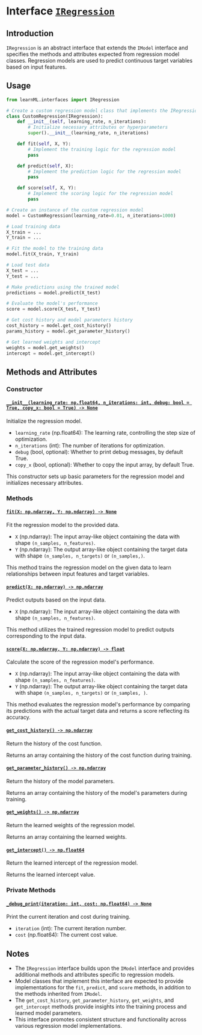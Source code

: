 # Interface [`IRegression`](/learnML/interfaces/iregression.py#L7)

## Introduction

`IRegression` is an abstract interface that extends the `IModel` interface and specifies the methods and attributes expected from regression model classes. Regression models are used to predict continuous target variables based on input features.

## Usage

```python
from learnML.interfaces import IRegression

# Create a custom regression model class that implements the IRegression interface
class CustomRegression(IRegression):
    def __init__(self, learning_rate, n_iterations):
        # Initialize necessary attributes or hyperparameters
        super().__init__(learning_rate, n_iterations)

    def fit(self, X, Y):
        # Implement the training logic for the regression model
        pass

    def predict(self, X):
        # Implement the prediction logic for the regression model
        pass

    def score(self, X, Y):
        # Implement the scoring logic for the regression model
        pass

# Create an instance of the custom regression model
model = CustomRegression(learning_rate=0.01, n_iterations=1000)

# Load training data
X_train = ...
Y_train = ...

# Fit the model to the training data
model.fit(X_train, Y_train)

# Load test data
X_test = ...
Y_test = ...

# Make predictions using the trained model
predictions = model.predict(X_test)

# Evaluate the model's performance
score = model.score(X_test, Y_test)

# Get cost history and model parameters history
cost_history = model.get_cost_history()
params_history = model.get_parameter_history()

# Get learned weights and intercept
weights = model.get_weights()
intercept = model.get_intercept()
```

## Methods and Attributes

### Constructor

#### [`__init__(learning_rate: np.float64, n_iterations: int, debug: bool = True, copy_x: bool = True) -> None`](/learnML/interfaces/iregression.py#L10)

Initialize the regression model.

- `learning_rate` (np.float64): The learning rate, controlling the step size of optimization.
- `n_iterations` (int): The number of iterations for optimization.
- `debug` (bool, optional): Whether to print debug messages, by default True.
- `copy_x` (bool, optional): Whether to copy the input array, by default True.

This constructor sets up basic parameters for the regression model and initializes necessary attributes.

### Methods

#### [`fit(X: np.ndarray, Y: np.ndarray) -> None`](/learnML/interfaces/iregression.py#L44)

Fit the regression model to the provided data.

- `X` (np.ndarray): The input array-like object containing the data with shape `(n_samples, n_features)`.
- `Y` (np.ndarray): The output array-like object containing the target data with shape `(n_samples, n_targets)` or `(n_samples,)`.

This method trains the regression model on the given data to learn relationships between input features and target variables.

#### [`predict(X: np.ndarray) -> np.ndarray`](/learnML/interfaces/iregression.py#L48)

Predict outputs based on the input data.

- `X` (np.ndarray): The input array-like object containing the data with shape `(n_samples, n_features)`.

This method utilizes the trained regression model to predict outputs corresponding to the input data.

#### [`score(X: np.ndarray, Y: np.ndarray) -> float`](/learnML/interfaces/iregression.py#L52)

Calculate the score of the regression model's performance.

- `X` (np.ndarray): The input array-like object containing the data with shape `(n_samples, n_features)`.
- `Y` (np.ndarray): The output array-like object containing the target data with shape `(n_samples, n_targets)` or `(n_samples, )`.

This method evaluates the regression model's performance by comparing its predictions with the actual target data and returns a score reflecting its accuracy.

#### [`get_cost_history() -> np.ndarray`](/learnML/interfaces/iregression.py#L55)

Return the history of the cost function.

Returns an array containing the history of the cost function during training.

#### [`get_parameter_history() -> np.ndarray`](/learnML/interfaces/iregression.py#L66)

Return the history of the model parameters.

Returns an array containing the history of the model's parameters during training.

#### [`get_weights() -> np.ndarray`](/learnML/interfaces/iregression.py#L77)

Return the learned weights of the regression model.

Returns an array containing the learned weights.

#### [`get_intercept() -> np.float64`](/learnML/interfaces/iregression.py#L88)

Return the learned intercept of the regression model.

Returns the learned intercept value.

### Private Methods

#### [`_debug_print(iteration: int, cost: np.float64) -> None`](/learnML/interfaces/iregression.py#L99)

Print the current iteration and cost during training.

- `iteration` (int): The current iteration number.
- `cost` (np.float64): The current cost value.

## Notes

- The `IRegression` interface builds upon the `IModel` interface and provides additional methods and attributes specific to regression models.
- Model classes that implement this interface are expected to provide implementations for the `fit`, `predict`, and `score` methods, in addition to the methods inherited from `IModel`.
- The `get_cost_history`, `get_parameter_history`, `get_weights`, and `get_intercept` methods provide insights into the training process and learned model parameters.
- This interface promotes consistent structure and functionality across various regression model implementations.
